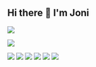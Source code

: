 
##                                               Hi there 👋 I'm Joni
![](https://readme-typing-svg.demolab.com?font=Fira+code&pause=1000&color=1ABC9C&width=435&lines=Web+developer;In+God+we+trust.;+All+others+must+bring+data.)
<!--
**jonz-dsgn/jonz-dsgn** is a ✨ _special_ ✨ repository because its `README.md` (this file) appears on your GitHub profile.

Here are some ideas to get you started:

* 🔭 I’m currently working on ...
* 🌱 I’m currently learning Javascript, React, MERN etc.
* 👯 I’m looking to collaborate on ...
* 🤔 I’m looking for help with ...
* 💬 Ask me about ...
* 📫 How to reach me: jiihoo86@yahoo.com
* 😄 Pronouns: ...
* ⚡ Fun fact: ...
-->
![](https://komarev.com/ghpvc/?username=your-github-jonz-dsgn)


![](https://img.shields.io/badge/Code-React-61DAFB?style=flat&logo=react&color=61DAFB)
![](https://img.shields.io/badge/typescript-%23007ACC.svg?style=for-the-badge&logo=typescript&logoColor=white)
![](https://img.shields.io/badge/Code-JavaScript-F7DF1E?style=flat&logo=javascript&color=F7DF1E)
![](https://img.shields.io/badge/Code-HTML-E34F26?style=flat&logo=html5&color=E34F26)
![](https://img.shields.io/badge/Code-CSS-1572B6?style=flat&logo=css3&color=1572B6)
![](https://img.shields.io/badge/Code-PHP-777BB4?style=flat&logo=php&color=777BB4)



